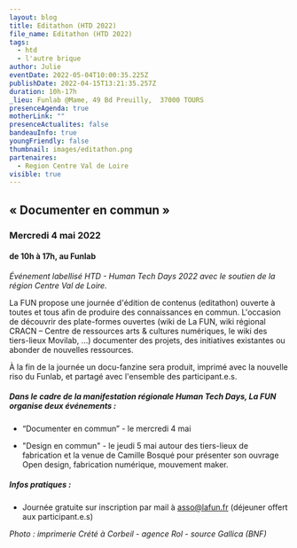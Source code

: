 ```yaml
---
layout: blog
title: Editathon (HTD 2022)
file_name: Editathon (HTD 2022)
tags:
  - htd
  - l'autre brique
author: Julie
eventDate: 2022-05-04T10:00:35.225Z
publishDate: 2022-04-15T13:21:35.257Z
duration: 10h-17h
_lieu: Funlab @Mame, 49 Bd Preuilly,  37000 TOURS
presenceAgenda: true
motherLink: ""
presenceActualites: false
bandeauInfo: true
youngFriendly: false
thumbnail: images/editathon.png
partenaires:
  - Region Centre Val de Loire
visible: true
---
```

## « Documenter en commun » 
### Mercredi 4 mai 2022
#### de 10h à 17h, au Funlab

*Événement labellisé HTD - Human Tech Days 2022 avec le soutien de la région Centre Val de Loire.*

La FUN propose une journée d'édition de contenus (editathon) ouverte à toutes et tous afin de produire des connaissances en commun. L'occasion de découvrir des plate-formes ouvertes (wiki de La FUN, wiki régional CRACN – Centre de ressources arts & cultures numériques, le wiki des tiers-lieux Movilab,  ...) documenter des projets, des initiatives existantes ou abonder de nouvelles ressources.

À la fin de la journée un docu-fanzine sera produit, imprimé avec la nouvelle riso du Funlab, et partagé avec l'ensemble des participant.e.s.

##### Dans le cadre de la manifestation régionale Human Tech Days, La FUN organise deux événements :

* “Documenter en commun” - le mercredi 4 mai 

* "Design en commun" - le jeudi 5 mai autour des tiers-lieux de fabrication et la venue de Camille Bosqué pour présenter son ouvrage Open design, fabrication numérique, mouvement maker.

##### Infos pratiques : 

* Journée gratuite sur inscription par mail à asso@lafun.fr (déjeuner offert aux participant.e.s)


*Photo : imprimerie Crété à Corbeil - agence Rol - source Gallica (BNF)*